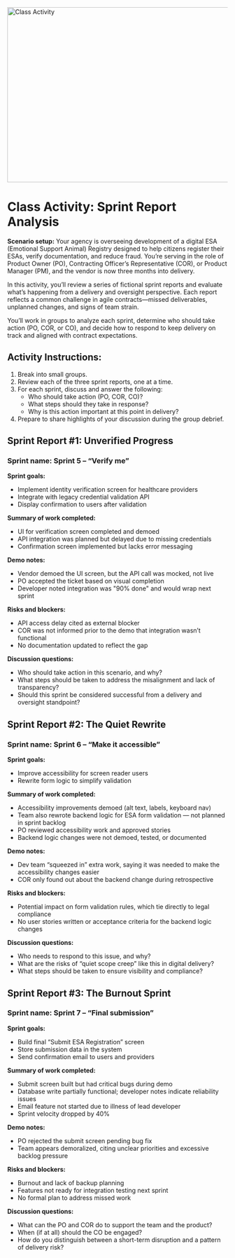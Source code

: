 <img width="1224" height="400" alt="Class Activity" src="https://github.com/user-attachments/assets/06b0f13f-653c-4e1f-bae6-8f416a0db18b" />

# Class Activity: Sprint Report Analysis 

**Scenario setup:** Your agency is overseeing development of a digital ESA (Emotional Support Animal) Registry designed to help citizens register their ESAs, verify documentation, and reduce fraud. You’re serving in the role of Product Owner (PO), Contracting Officer’s Representative (COR), or Product Manager (PM), and the vendor is now three months into delivery.

In this activity, you’ll review a series of fictional sprint reports and evaluate what’s happening from a delivery and oversight perspective. Each report reflects a common challenge in agile contracts—missed deliverables, unplanned changes, and signs of team strain.

You’ll work in groups to analyze each sprint, determine who should take action (PO, COR, or CO), and decide how to respond to keep delivery on track and aligned with contract expectations.

## Activity Instructions: 

1. Break into small groups.  
2. Review each of the three sprint reports, one at a time.  
3. For each sprint, discuss and answer the following:  
   * Who should take action (PO, COR, CO)?  
   * What steps should they take in response?  
   * Why is this action important at this point in delivery?  
4. Prepare to share highlights of your discussion during the group debrief.

## Sprint Report #1: Unverified Progress

### Sprint name: Sprint 5 – “Verify me”

**Sprint goals:**

* Implement identity verification screen for healthcare providers  
* Integrate with legacy credential validation API  
* Display confirmation to users after validation

**Summary of work completed:**

* UI for verification screen completed and demoed  
* API integration was planned but delayed due to missing credentials  
* Confirmation screen implemented but lacks error messaging

**Demo notes:**

* Vendor demoed the UI screen, but the API call was mocked, not live  
* PO accepted the ticket based on visual completion  
* Developer noted integration was "90% done" and would wrap next sprint

**Risks and blockers:**

* API access delay cited as external blocker  
* COR was not informed prior to the demo that integration wasn’t functional  
* No documentation updated to reflect the gap

**Discussion questions:**

* Who should take action in this scenario, and why?  
* What steps should be taken to address the misalignment and lack of transparency?  
* Should this sprint be considered successful from a delivery and oversight standpoint?

## Sprint Report #2: The Quiet Rewrite

### Sprint name: Sprint 6 – “Make it accessible”

**Sprint goals:**

* Improve accessibility for screen reader users  
* Rewrite form logic to simplify validation

**Summary of work completed:**

* Accessibility improvements demoed (alt text, labels, keyboard nav)  
* Team also rewrote backend logic for ESA form validation — not planned in sprint backlog  
* PO reviewed accessibility work and approved stories  
* Backend logic changes were not demoed, tested, or documented

**Demo notes:**

* Dev team “squeezed in” extra work, saying it was needed to make the accessibility changes easier  
* COR only found out about the backend change during retrospective

**Risks and blockers:**

* Potential impact on form validation rules, which tie directly to legal compliance  
* No user stories written or acceptance criteria for the backend logic changes

**Discussion questions:**

* Who needs to respond to this issue, and why?  
* What are the risks of “quiet scope creep” like this in digital delivery?  
* What steps should be taken to ensure visibility and compliance?  

## Sprint Report #3: The Burnout Sprint

### Sprint name: Sprint 7 – “Final submission”  

**Sprint goals:**

* Build final “Submit ESA Registration” screen  
* Store submission data in the system  
* Send confirmation email to users and providers

**Summary of work completed:**

* Submit screen built but had critical bugs during demo  
* Database write partially functional; developer notes indicate reliability issues  
* Email feature not started due to illness of lead developer  
* Sprint velocity dropped by 40%

**Demo notes:**

* PO rejected the submit screen pending bug fix  
* Team appears demoralized, citing unclear priorities and excessive backlog pressure

**Risks and blockers:**

* Burnout and lack of backup planning  
* Features not ready for integration testing next sprint  
* No formal plan to address missed work

**Discussion questions:**

* What can the PO and COR do to support the team and the product?  
* When (if at all) should the CO be engaged?  
* How do you distinguish between a short-term disruption and a pattern of delivery risk?
